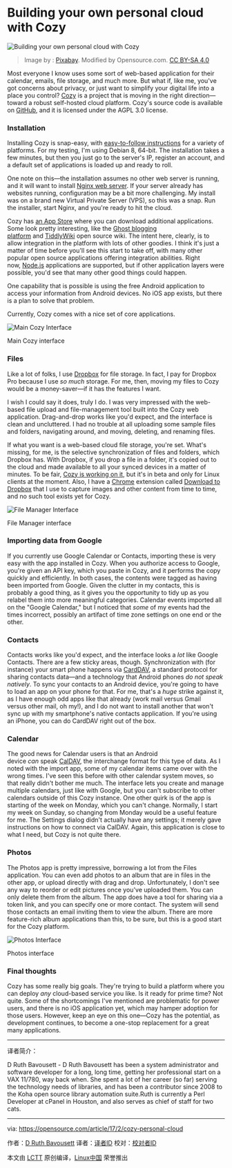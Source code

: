 Building your own personal cloud with Cozy
============================================================

 ![Building your own personal cloud with Cozy](https://opensource.com/sites/default/files/styles/image-full-size/public/images/life/life_tree_clouds.png?itok=dSV0oTDS "Building your own personal cloud with Cozy") 
>Image by : [Pixabay][2]. Modified by Opensource.com. [CC BY-SA 4.0][3]

Most everyone I know uses some sort of web-based application for their calendar, emails, file storage, and much more. But what if, like me, you've got concerns about privacy, or just want to simplify your digital life into a place you control? [Cozy][4] is a project that is moving in the right direction—toward a robust self-hosted cloud platform. Cozy's source code is available on [GitHub][5], and it is licensed under the AGPL 3.0 license.

### Installation

Installing Cozy is snap-easy, with [easy-to-follow instructions][6] for a variety of platforms. For my testing, I'm using Debian 8, 64-bit. The installation takes a few minutes, but then you just go to the server's IP, register an account, and a default set of applications is loaded up and ready to roll.

One note on this—the installation assumes no other web server is running, and it will want to install [Nginx web server][7]. If your server already has websites running, configuration may be a bit more challenging. My install was on a brand new Virtual Private Server (VPS), so this was a snap. Run the installer, start Nginx, and you're ready to hit the cloud.

Cozy has [an App Store][8] where you can download additional applications. Some look pretty interesting, like the [Ghost blogging platform][9] and [TiddlyWiki][10] open source wiki. The intent here, clearly, is to allow integration in the platform with lots of other goodies. I think it's just a matter of time before you'll see this start to take off, with many other popular open source applications offering integration abilities. Right now, [Node.js][11] applications are supported, but if other application layers were possible, you'd see that many other good things could happen.

One capability that is possible is using the free Android application to access your information from Android devices. No iOS app exists, but there is a plan to solve that problem.

Currently, Cozy comes with a nice set of core applications.

 ![Main Cozy Interface](https://opensource.com/sites/default/files/main_cozy_interface.jpg "Main Cozy Interface") 

Main Cozy interface

### Files

Like a lot of folks, I use [Dropbox][12] for file storage. In fact, I pay for Dropbox Pro because I use _so much_ storage. For me, then, moving my files to Cozy would be a money-saver—if it has the features I want.

I wish I could say it does, truly I do. I was very impressed with the web-based file upload and file-management tool built into the Cozy web application. Drag-and-drop works like you'd expect, and the interface is clean and uncluttered. I had no trouble at all uploading some sample files and folders, navigating around, and moving, deleting, and renaming files.

If what you want is a web-based cloud file storage, you're set. What's missing, for me, is the selective synchronization of files and folders, which Dropbox has. With Dropbox, if you drop a file in a folder, it's copied out to the cloud and made available to all your synced devices in a matter of minutes. To be fair, [Cozy is working on it][13], but it's in beta and only for Linux clients at the moment. Also, I have a [Chrome][14] extension called [Download to Dropbox][15] that I use to capture images and other content from time to time, and no such tool exists yet for Cozy.

 ![File Manager Interface](https://opensource.com/sites/default/files/cozy_2.jpg "File Manager Interface") 

File Manager interface

### Importing data from Google

If you currently use Google Calendar or Contacts, importing these is very easy with the app installed in Cozy. When you authorize access to Google, you're given an API key, which you paste in Cozy, and it performs the copy quickly and efficiently. In both cases, the contents were tagged as having been imported from Google. Given the clutter in my contacts, this is probably a good thing, as it gives you the opportunity to tidy up as you relabel them into more meaningful categories. Calendar events imported all on the "Google Calendar," but I noticed that _some_ of my events had the times incorrect, possibly an artifact of time zone settings on one end or the other.

### Contacts  

Contacts works like you'd expect, and the interface looks a _lot_ like Google Contacts. There are a few sticky areas, though. Synchronization with (for instance) your smart phone happens via [CardDAV][16], a standard protocol for sharing contacts data—and a technology that Android phones _do not speak natively_. To sync your contacts to an Android device, you're going to have to load an app on your phone for that. For me, that's a _huge_ strike against it, as I have enough odd apps like that already (work mail versus Gmail versus other mail, oh my!), and I do not want to install another that won't sync up with my smartphone's native contacts application. If you're using an iPhone, you can do CardDAV right out of the box.

### Calendar  

The good news for Calendar users is that an Android device _can_ speak [CalDAV][17], the interchange format for this type of data. As I noted with the import app, some of my calendar items came over with the wrong times. I've seen this before with other calendar system moves, so that really didn't bother me much. The interface lets you create and manage multiple calendars, just like with Google, but you can't subscribe to other calendars outside of this Cozy instance. One other quirk is of the app is starting of the week on Monday, which you can't change. Normally, I start my week on Sunday, so changing from Monday would be a useful feature for me. The Settings dialog didn't actually have any settings; it merely gave instructions on how to connect via CalDAV. Again, this application is close to what I need, but Cozy is not quite there.

### Photos

The Photos app is pretty impressive, borrowing a lot from the Files application. You can even add photos to an album that are in files in the other app, or upload directly with drag and drop. Unfortunately, I don't see any way to reorder or edit pictures once you've uploaded them. You can only delete them from the album. The app does have a tool for sharing via a token link, and you can specify one or more contact. The system will send those contacts an email inviting them to view the album. There are more feature-rich album applications than this, to be sure, but this is a good start for the Cozy platform.

 ![Photos Interface](https://opensource.com/sites/default/files/cozy_3_0.jpg "Photos Interface") 

Photos interface

### Final thoughts

Cozy has some really big goals. They're trying to build a platform where you can deploy _any_ cloud-based service you like. Is it ready for prime time? Not quite. Some of the shortcomings I've mentioned are problematic for power users, and there is no iOS application yet, which may hamper adoption for those users. However, keep an eye on this one—Cozy has the potential, as development continues, to become a one-stop replacement for a great many applications.

--------------------------------------------------------------------------------

译者简介：

D Ruth Bavousett - D Ruth Bavousett has been a system administrator and software developer for a long, long time, getting her professional start on a VAX 11/780, way back when. She spent a lot of her career (so far) serving the technology needs of libraries, and has been a contributor since 2008 to the Koha open source library automation suite.Ruth is currently a Perl Developer at cPanel in Houston, and also serves as chief of staff for two cats.

--------------------------------------------------------------------------------

via: https://opensource.com/article/17/2/cozy-personal-cloud

作者：[D Ruth Bavousett][a]
译者：[译者ID](https://github.com/译者ID)
校对：[校对者ID](https://github.com/校对者ID)

本文由 [LCTT](https://github.com/LCTT/TranslateProject) 原创编译，[Linux中国](https://linux.cn/) 荣誉推出

[a]:https://opensource.com/users/druthb
[1]:https://opensource.com/article/17/2/cozy-personal-cloud?rate=FEMc3av4LgYK-jeEscdiqPhSgHZkYNsNCINhOoVR9N8
[2]:https://pixabay.com/en/tree-field-cornfield-nature-247122/
[3]:https://creativecommons.org/licenses/by-sa/4.0/
[4]:https://cozy.io/
[5]:https://github.com/cozy/cozy
[6]:https://docs.cozy.io/en/host/install/
[7]:https://www.nginx.com/
[8]:https://cozy.io/en/apps/
[9]:https://ghost.org/
[10]:http://tiddlywiki.com/
[11]:http://nodejs.org/
[12]:https://www.dropbox.com/
[13]:https://github.com/cozy-labs/cozy-desktop
[14]:https://www.google.com/chrome/
[15]:https://github.com/pwnall/dropship-chrome
[16]:https://en.wikipedia.org/wiki/CardDAV
[17]:https://en.wikipedia.org/wiki/CalDAV
[18]:https://opensource.com/user/36051/feed
[19]:https://opensource.com/article/17/2/cozy-personal-cloud#comments
[20]:https://opensource.com/users/druthb
